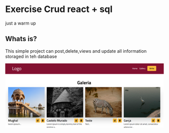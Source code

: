# Exercise Crud react + sql

just a warm up

## Whats is?

This simple project can post,delete,views and update all information storaged in teh database


![alt text](image.png)